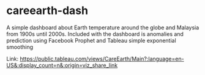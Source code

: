 # careearth-dash

A simple dashboard about Earth temperature around the globe and Malaysia from 1900s until 2000s. Included with the dashboard is anomalies and prediction using Facebook Prophet and Tableau simple exponential smoothing

Link: https://public.tableau.com/views/CareEarth/Main?:language=en-US&:display_count=n&:origin=viz_share_link
